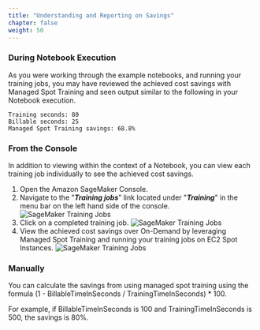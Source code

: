 ```yaml
---
title: "Understanding and Reporting on Savings"
chapter: false
weight: 50
---
```


### During Notebook Execution

As you were working through the example notebooks, and running your training jobs, you may have reviewed the achieved cost savings with Managed Spot Training and seen output similar to the following in your Notebook execution.


```
Training seconds: 80
Billable seconds: 25
Managed Spot Training savings: 68.8%
```

### From the Console

In addition to viewing within the context of a Notebook, you can view each training job individually to see the achieved cost savings.

1. Open the Amazon SageMaker Console.
2. Navigate to the "***Training jobs***" link located under "***Training***" in the menu bar on the left hand side of the console. ![SageMaker Training Jobs](/images/using-sagemaker-managed-spot-training/cost-1.png)
3. Click on a completed training job. ![SageMaker Training Jobs](/images/using-sagemaker-managed-spot-training/cost-2.png)
4. View the achieved cost savings over On-Demand by leveraging Managed Spot Training and running your training jobs on EC2 Spot Instances. ![SageMaker Training Jobs](/images/using-sagemaker-managed-spot-training/cost-3.png)

### Manually

You can calculate the savings from using managed spot training using the formula (1 - BillableTimeInSeconds / TrainingTimeInSeconds) * 100. 

For example, if BillableTimeInSeconds is 100 and TrainingTimeInSeconds is 500, the savings is 80%.
